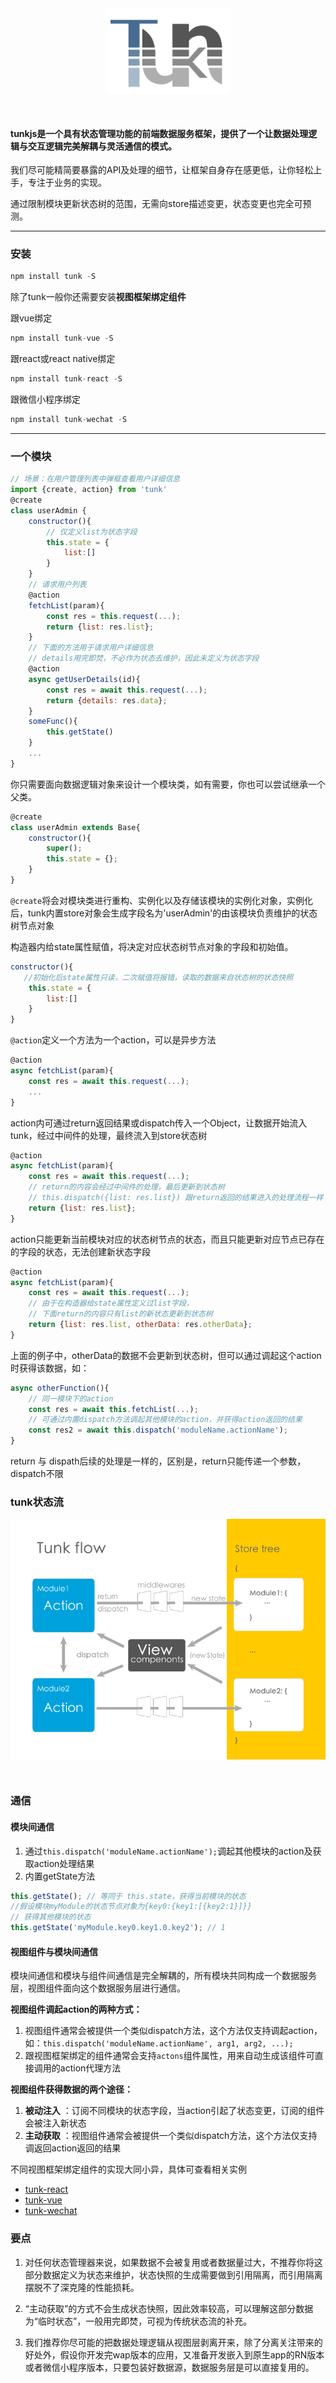 
<div style="text-align:center; margin-bottom:50px;">
<img style="width: 200px;" src="./img/logo1x.png?raw=true" alt="tunk logo">
</div>


#### tunkjs是一个具有状态管理功能的前端数据服务框架，提供了一个让数据处理逻辑与交互逻辑完美解耦与灵活通信的模式。 

我们尽可能精简要暴露的API及处理的细节，让框架自身存在感更低，让你轻松上手，专注于业务的实现。

通过限制模块更新状态树的范围，无需向store描述变更，状态变更也完全可预测。

----

<!-- toc -->

### 安装

````javascript
npm install tunk -S
````
除了tunk一般你还需要安装**视图框架绑定组件**

跟vue绑定

````javascript
npm install tunk-vue -S
````
跟react或react native绑定

````javascript
npm install tunk-react -S
````
跟微信小程序绑定

````javascript
npm install tunk-wechat -S
````

----

### 一个模块

````javascript
// 场景：在用户管理列表中弹框查看用户详细信息
import {create, action} from 'tunk'
@create
class userAdmin {
	constructor(){
		// 仅定义list为状态字段
		this.state = {
			list:[]
		}
	}
	// 请求用户列表
	@action
	fetchList(param){
		const res = this.request(...);
		return {list: res.list};
	}
	// 下面的方法用于请求用户详细信息
	// details用完即焚，不必作为状态去维护，因此未定义为状态字段
	@action
	async getUserDetails(id){
		const res = await this.request(...);
		return {details: res.data};
	}
	someFunc(){
		this.getState()
	}
	...
}
````

你只需要面向数据逻辑对象来设计一个模块类，如有需要，你也可以尝试继承一个父类。

````javascript
@create
class userAdmin extends Base{
	constructor(){
		super();
		this.state = {};
	}
}
````

`@create`将会对模块类进行重构、实例化以及存储该模块的实例化对象，实例化后，tunk内置store对象会生成字段名为'userAdmin'的由该模块负责维护的状态树节点对象

构造器内给state属性赋值，将决定对应状态树节点对象的字段和初始值。

````javascript
constructor(){
   //初始化后state属性只读，二次赋值将报错，读取的数据来自状态树的状态快照
	this.state = {
		list:[]
	}
}
````

`@action`定义一个方法为一个action，可以是异步方法

````javascript
@action
async fetchList(param){
	const res = await this.request(...);
	...
}
````

action内可通过return返回结果或dispatch传入一个Object，让数据开始流入tunk，经过中间件的处理，最终流入到store状态树

````javascript
@action
async fetchList(param){
	const res = await this.request(...);
	// return的内容会经过中间件的处理，最后更新到状态树
	// this.dispatch({list: res.list}) 跟return返回的结果进入的处理流程一样
	return {list: res.list};
}
````

action只能更新当前模块对应的状态树节点的状态，而且只能更新对应节点已存在的字段的状态，无法创建新状态字段

````javascript
@action
async fetchList(param){
	const res = await this.request(...);
	// 由于在构造器给state属性定义过list字段，
	// 下面return的内容只有list的新状态更新到状态树
	return {list: res.list, otherData: res.otherData};
}
````

上面的例子中，otherData的数据不会更新到状态树，但可以通过调起这个action时获得该数据，如：

````javascript
async otherFunction(){
	// 同一模块下的action
	const res = await this.fetchList(...);
	// 可通过内置dispatch方法调起其他模块的action，并获得action返回的结果
	const res2 = await this.dispatch('moduleName.actionName');
}
````

return 与 dispath后续的处理是一样的，区别是，return只能传递一个参数，dispatch不限


### tunk状态流

<div style="text-align:center; margin-bottom:50px;">
<img src="./img/tunk-flow.png?raw=true" alt="tunk logo">
</div>


### 通信 

#### 模块间通信 

1. 通过`this.dispatch('moduleName.actionName');`调起其他模块的action及获取action处理结果
2. 内置getState方法

````javascript
this.getState(); // 等同于 this.state，获得当前模块的状态
//假设模块myModule的状态节点对象为{key0:{key1:[{key2:1}]}}
// 获得其他模块的状态
this.getState('myModule.key0.key1.0.key2'); // 1
````

#### 视图组件与模块间通信

模块间通信和模块与组件间通信是完全解耦的，所有模块共同构成一个数据服务层，视图组件面向这个数据服务层进行通信。

**视图组件调起action的两种方式：**

1. 视图组件通常会被提供一个类似dispatch方法，这个方法仅支持调起action，如：`this.dispatch('moduleName.actionName', arg1, arg2, ...);`
2. 跟视图框架绑定的组件通常会支持`actons`组件属性，用来自动生成该组件可直接调用的action代理方法

**视图组件获得数据的两个途径：**

1. **被动注入** ：订阅不同模块的状态字段，当action引起了状态变更，订阅的组件会被注入新状态
2. **主动获取** ：视图组件通常会被提供一个类似dispatch方法，这个方法仅支持调返回action返回的结果

不同视图框架绑定组件的实现大同小异，具体可查看相关实例

* [tunk-react](doc/plugins/tunk-react.md)
* [tunk-vue](doc/plugins/tunk-vue.md)
* [tunk-wechat](doc/plugins/tunk-wechat.md)



### 要点


1. 对任何状态管理器来说，如果数据不会被复用或者数据量过大，不推荐你将这部分数据定义为状态来维护，状态快照的生成需要做到引用隔离，而引用隔离摆脱不了深克隆的性能损耗。

2. “主动获取”的方式不会生成状态快照，因此效率较高，可以理解这部分数据为“临时状态”，一般用完即焚，可视为传统状态流的补充。

3. 我们推荐你尽可能的把数据处理逻辑从视图层剥离开来，除了分离关注带来的好处外，假设你开发完wap版本的应用，又准备开发嵌入到原生app的RN版本或者微信小程序版本，只要包装好数据源，数据服务层是可以直接复用的。





